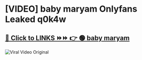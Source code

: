 
 # [VIDEO] baby maryam Onlyfans Leaked q0k4w

## <h2><a href="https://clipsfans.com/baby_maryam&ref=git">🔗 Click to LINKS ⏩⏩ 👉 🟢 baby maryam </a></h2>

<a href="https://clipsfans.com/baby_maryam&ref=git" rel="nofollow" data-target="animated-image.originalLink"><img src="https://i.ibb.co.com/xMMVF88/686577567.gif" alt="Viral Video Original" style="max-width: 100%; display: inline-block;" data-target="animated-image.originalImage"></a>

